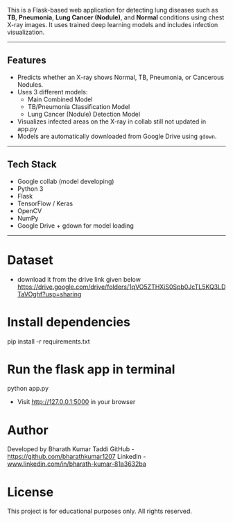 
This is a Flask-based web application for detecting lung diseases such as **TB**, **Pneumonia**, **Lung Cancer (Nodule)**, and **Normal** conditions using chest X-ray images. It uses trained deep learning models and includes infection visualization.

---

##  Features

- Predicts whether an X-ray shows Normal, TB, Pneumonia, or Cancerous Nodules.
- Uses 3 different models:
  - Main Combined Model
  - TB/Pneumonia Classification Model
  - Lung Cancer (Nodule) Detection Model
-  Visualizes infected areas on the X-ray in collab still not updated in app.py
-  Models are automatically downloaded from Google Drive using `gdown`.

---

##  Tech Stack

- Google collab (model developing)
- Python 3
- Flask
- TensorFlow / Keras
- OpenCV
- NumPy
- Google Drive + gdown for model loading

---

# Dataset
- download it from the drive link given below
https://drive.google.com/drive/folders/1qVO5ZTHXiS0Spb0JcTL5KQ3LDTaVOghf?usp=sharing

# Install dependencies
pip install -r requirements.txt

# Run the flask app in terminal
python app.py
- Visit http://127.0.0.1:5000 in your browser

#  Author
Developed by Bharath Kumar Taddi
 GitHub - https://github.com/bharathkumar1207 
 LinkedIn - www.linkedin.com/in/bharath-kumar-81a3632ba

# License
This project is for educational purposes only. All rights reserved.






